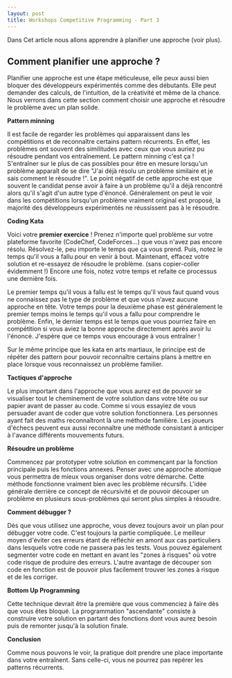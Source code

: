 ```yaml
---
layout: post
title: Workshops Competitive Programming - Part 3
---
```


Dans Cet article nous allons apprendre à planifier une approche (voir plus).

## Comment planifier une approche ?

Planifier une approche est une étape méticuleuse, elle peux aussi bien bloquer des développeurs expérimentés comme des débutants. Elle peut demander des calculs, de l'intuition, de la créativité et même de la chance.
Nous verrons dans cette section comment choisir une approche et résoudre le problème avec un plan solide.

**Pattern minning**

Il est facile de regarder les problèmes qui apparaissent dans les compétitions et de reconnaître certains pattern récurrents.
En effet, les problèmes ont souvent des similitudes avec ceux que vous auriez pu résoudre pendant vos entraînement.
Le pattern minning c'est ça ! S'entraîner sur le plus de cas possibles pour être en mesure lorsqu'un problème apparaît de se dire "J'ai déjà résolu un problème similaire et je sais comment le résoudre !".
Le point négatif de cette approche est que souvent le candidat pense avoir à faire à un problème qu'il a déjà rencontré alors qu'il s'agit d'un autre type d'énoncé.
Généralement on peut le voir dans les compétitions lorsqu'un problème vraiment original est proposé, la majorité des développeurs expérimentés ne réussissent pas à le résoudre.

**Coding Kata**

Voici votre **premier exercice** !
Prenez n'importe quel problème sur votre plateforme favorite (CodeChef, CodeForces...) que vous n'avez pas encore résolu.
Résolvez-le, peu importe le temps que ça vous prend.
Puis, notez le temps qu'il vous a fallu pour en venir à bout.
Maintenant, effacez votre solution et re-essayez de résoudre le problème.
(sans copier-coller évidemment !) Encore une fois, notez votre temps et refaite ce processus une dernière fois.

Le premier temps qu'il vous a fallu est le temps qu'il vous faut quand vous ne connaissez pas le type de problème et que vous n'avez aucune approche en tête.
Votre temps pour la deuxième phase est généralement le premier temps moins le temps qu'il vous a fallu pour comprendre le problème.
Enfin, le dernier temps est le temps que vous pourriez faire en compétition si vous aviez la bonne approche directement après avoir lu l'énoncé.
J'espère que ce temps vous encourage à vous entraîner !

Sur le même principe que les kata en arts martiaux, le principe est de répéter des pattern pour pouvoir reconnaître certains plans à mettre en place lorsque vous reconnaissez un problème familier.

**Tactiques d'approche**

Le plus important dans l'approche que vous aurez est de pouvoir se visualiser tout le cheminement de votre solution dans votre tête ou sur papier avant de passer au code. Comme si vous essayiez de vous persuader avant de coder que votre solution fonctionnera.
Les personnes ayant fait des maths reconnaîtront là une méthode familière.
Les joueurs d'échecs peuvent eux aussi reconnaître une méthode consistant à anticiper à l'avance différents mouvements futurs.

**Résoudre un problème**

Commencez par prototyper votre solution en commençant par la fonction principale puis les fonctions annexes.
Penser avec une approche atomique vous permettra de mieux vous organiser dons votre démarche.
Cette méthode fonctionne vraiment bien avec les problème récursifs.
L'idée générale derrière ce concept de récursivité et de pouvoir découper un problème en plusieurs sous-problèmes qui seront plus simples à résoudre.

**Comment débugger ?**

Dès que vous utilisez une approche, vous devez toujours avoir un plan pour débugger votre code. C'est toujours la partie compliquée. Le meilleur moyen d'éviter ces erreurs étant de réfléchir en amont aux cas particuliers dans lesquels votre code ne passera pas les tests.
Vous pouvez également segmenter votre code en mettant en avant les "zones à risques" où votre code risque de produire des erreurs.
L'autre avantage de découper son code en fonction est de pouvoir plus facilement trouver les zones à risque et de les corriger.

**Bottom Up Programming**

Cette technique devrait être la première que vous commenciez à faire dès que vous êtes bloqué. La programmation "ascendante" consiste à construire votre solution en partant des fonctions dont vous aurez besoin puis de remonter jusqu'à la solution finale.

**Conclusion**

Comme nous pouvons le voir, la pratique doit prendre une place importante dans votre entraînent.
Sans celle-ci, vous ne pourrez pas repérer les patterns récurrents.
